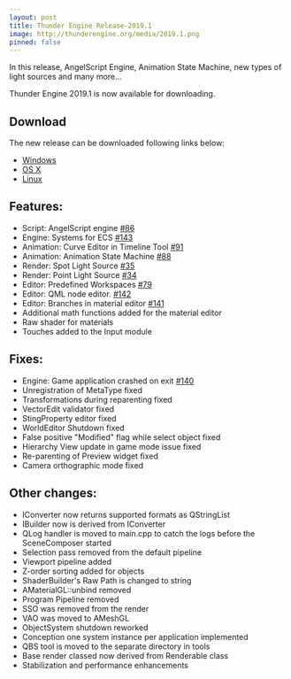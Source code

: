 ```yaml
---
layout: post
title: Thunder Engine Release-2019.1
image: http://thunderengine.org/media/2019.1.png
pinned: false
---
```


In this release, AngelScript Engine, Animation State Machine, new types of light sources and many more...

Thunder Engine 2019.1 is now available for downloading.

## Download

The new release can be downloaded following links below: 
- [Windows](https://github.com/eprikazchikov/thunder/releases/latest/download/ThunderEngine-windows-x86.7z)
- [OS X](https://github.com/eprikazchikov/thunder/releases/latest/download/ThunderEngine-macosx-x86_64.tar.gz)
- [Linux](https://github.com/eprikazchikov/thunder/releases/latest/download/ThunderEngine-linux.tar.gz)

## Features:
- Script: AngelScript engine [#86](https://github.com/eprikazchikov/thunder/issues/86)
- Engine: Systems for ECS [#143](https://github.com/eprikazchikov/thunder/issues/143)
- Animation: Curve Editor in Timeline Tool [#91](https://github.com/eprikazchikov/thunder/issues/91)
- Animation: Animation State Machine [#88](https://github.com/eprikazchikov/thunder/issues/88)
- Render: Spot Light Source [#35](https://github.com/eprikazchikov/thunder/issues/35)
- Render: Point Light Source [#34](https://github.com/eprikazchikov/thunder/issues/34)
- Editor: Predefined Workspaces [#79](https://github.com/eprikazchikov/thunder/issues/79)
- Editor: QML node editor. [#142](https://github.com/eprikazchikov/thunder/issues/142)
- Editor: Branches in material editor [#141](https://github.com/eprikazchikov/thunder/issues/141)
- Additional math functions added for the material editor
- Raw shader for materials
- Touches added to the Input module

## Fixes:
- Engine: Game application crashed on exit [#140](https://github.com/eprikazchikov/thunder/issues/140)
- Unregistration of MetaType fixed
- Transformations during reparenting fixed
- VectorEdit validator fixed
- StingProperty editor fixed
- WorldEditor Shutdown fixed
- False positive "Modified" flag while select object fixed
- Hierarchy View update in game mode issue fixed
- Re-parenting of Preview widget fixed
- Camera orthographic mode fixed

## Other changes:
- IConverter now returns supported formats as QStringList
- IBuilder now is derived from IConverter
- QLog handler is moved to main.cpp to catch the logs before the SceneComposer started
- Selection pass removed from the default pipeline
- Viewport pipeline added
- Z-order sorting added for objects
- ShaderBuilder's Raw Path is changed to string
- AMaterialGL::unbind removed
- Program Pipeline removed
- SSO was removed from the render
- VAO was moved to AMeshGL
- ObjectSystem shutdown reworked
- Conception one system instance per application implemented
- QBS tool is moved to the separate directory in tools
- Base render classed now derived from Renderable class
- Stabilization and performance enhancements